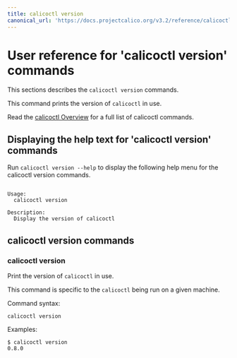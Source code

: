 ```yaml
---
title: calicoctl version
canonical_url: 'https://docs.projectcalico.org/v3.2/reference/calicoctl/commands/version'
---
```


# User reference for 'calicoctl version' commands

This sections describes the `calicoctl version` commands.

This command prints the version of `calicoctl` in use.

Read the [calicoctl Overview]({{site.baseurl}}/{{page.version}}/reference/calicoctl) 
for a full list of calicoctl commands.

## Displaying the help text for 'calicoctl version' commands

Run `calicoctl version --help` to display the following help menu for the 
calicoctl version commands.

```

Usage:
  calicoctl version

Description:
  Display the version of calicoctl

```

## calicoctl version commands


### calicoctl version

Print the version of `calicoctl` in use.

This command is specific to the `calicoctl` being run on a given machine.

Command syntax:

```
calicoctl version

```

Examples:

```
$ calicoctl version
0.8.0
```
